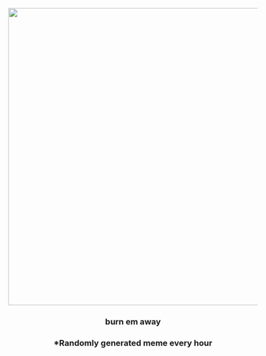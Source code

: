 <p align="center">
        <img src="https://i.redd.it/rzq424umx5w91.gif" width="600" height="600">
        </p>
        <h3 align="center">burn em away</h3>
        <h3 align="center">*Randomly generated meme every hour</h3>
    